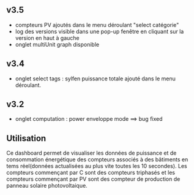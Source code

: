 v3.5
----
- compteurs PV ajoutés dans le menu déroulant "select catégorie"
- log des versions visible dans une pop-up fenêtre en cliquant sur la version en haut à gauche  
- onglet multiUnit graph disponible

v3.4
----
- onglet select tags : sylfen puissance totale ajouté dans le menu déroulant.

v3.2
----
- onglet computation : power enveloppe mode ==> bug fixed

Utilisation
----
Ce dashboard permet de visualiser les données de puissance et de consommation énergétique des compteurs associés à des bâtiments en tems réel(données actualisées au plus vite toutes les 10 secondes). Les compteurs commençant par C sont des compteurs triphasés et les compteurs commençant par PV sont des compteur de production de panneau solaire photovoltaique.
